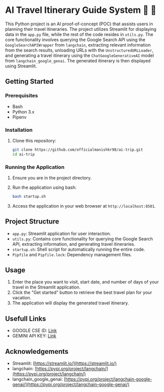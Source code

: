
# AI Travel Itinerary Guide System 🤖 📑

This Python project is an AI proof-of-concept (POC) that assists users in planning their travel itineraries. The project utilizes Streamlit for displaying data in the `app.py` file, while the rest of the code resides in `utils.py`. The core functionality involves querying the Google Search API using the `GoogleSearchAPIWrapper` from `langchain`, extracting relevant information from the search results, unloading URLs with the `UnstructuredURLLoader`, and generating a travel itinerary using the `ChatGoogleGenerativeAI` model from `langchain_google_genai`. The generated itinerary is then displayed using Streamlit.

## Getting Started

### Prerequisites
- Bash
- Python 3.x
- Pipenv

### Installation

1. Clone this repository:
   ```sh
   git clone https://github.com/officialmanishkr98/ai-trip.git
   cd ai-trip
   ```

### Running the Application

1. Ensure you are in the project directory.

2. Run the application using bash:
   ```sh
   bash startup.sh
   ```

3. Access the application in your web browser at `http://localhost:8501`.

## Project Structure

- `app.py`: Streamlit application for user interaction.
- `utils.py`: Contains core functionality for querying the Google Search API, extracting information, and generating travel itineraries.
- `startup.sh`: Shell script for automatically running the entire code.
- `Pipfile` and `Pipfile.lock`: Dependency management files.

## Usage

1. Enter the place you want to visit, start date, and number of days of your travel in the Streamlit application.
2. Click the "Get started" button to retrieve the best travel plan for your vacation.
3. The application will display the generated travel itinerary.

## Usefull Links
- GOOGLE CSE ID: [Link](https://programmablesearchengine.google.com/u/1/controlpanel/all)
- GEMINI API KEY: [Link](https://console.cloud.google.com/apis)

## Acknowledgements

- Streamlit: [https://streamlit.io/](https://streamlit.io/)
- langchain: [https://pypi.org/project/langchain/](https://pypi.org/project/langchain/)
- langchain_google_genai: [https://pypi.org/project/langchain-google-genai/](https://pypi.org/project/langchain-google-genai/)

```